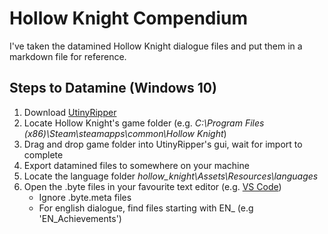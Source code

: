 # Hollow Knight Compendium

I've taken the datamined Hollow Knight dialogue files and put them in a markdown file for reference.

## Steps to Datamine (Windows 10)
1. Download [UtinyRipper](https://github.com/mafaca/UtinyRipper)
2. Locate Hollow Knight's game folder (e.g. *C:\Program Files (x86)\Steam\steamapps\common\Hollow Knight*)
3. Drag and drop game folder into UtinyRipper's gui, wait for import to complete
4. Export datamined files to somewhere on your machine
5. Locate the language folder *hollow_knight\Assets\Resources\languages*
6. Open the .byte files in your favourite text editor (e.g. [VS Code](https://code.visualstudio.com/))
   - Ignore .byte.meta files
   - For english dialogue, find files starting with EN_ (e.g 'EN_Achievements')
